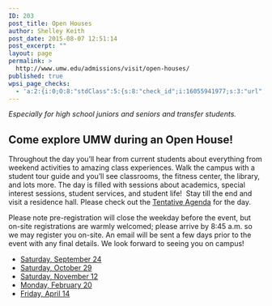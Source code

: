 ```yaml
---
ID: 203
post_title: Open Houses
author: Shelley Keith
post_date: 2015-08-07 12:51:14
post_excerpt: ""
layout: page
permalink: >
  http://www.umw.edu/admissions/visit/open-houses/
published: true
wpsi_page_checks:
  - 'a:2:{i:0;O:8:"stdClass":5:{s:8:"check_id";i:16055941977;s:3:"url";s:48:"http://www.umw.edu/admissions/visit/open-houses/";s:6:"status";s:8:"checking";s:6:"_links";O:8:"stdClass":1:{s:9:"pagecheck";s:65:"https://api.siteimprove.com/v1/sites/448702/pagecheck/16055941977";}s:4:"time";i:1458141891;}i:1;O:8:"stdClass":5:{s:8:"check_id";i:16055941977;s:3:"url";s:48:"http://www.umw.edu/admissions/visit/open-houses/";s:6:"status";s:8:"checking";s:6:"_links";O:8:"stdClass":1:{s:9:"pagecheck";s:65:"https://api.siteimprove.com/v1/sites/448702/pagecheck/16055941977";}s:4:"time";i:1458141875;}}'
---
```

<em>Especially for high school juniors and seniors and transfer students.</em>
<h2>Come explore UMW during an Open House!</h2>
Throughout the day you’ll hear from current students about everything from weekend activities to amazing class experiences. Walk the campus with a student tour guide and you’ll see classrooms, the fitness center, the library, and lots more. The day is filled with sessions about academics, special interest sessions, student services, and student life!  Stay till the end and visit a residence hall. Please check out the <a href="http://www.umw.edu/admissions/wp-content/uploads/sites/6/2015/08/Tentative-Agenda-Fall-2016.pdf">Tentative Agenda</a> for the day.

Please note pre-registration will close the weekday before the event, but on-site registrations are warmly welcomed; please arrive by 8:45 a.m. so we may register you on-site. An email will be sent a few days prior to the event with any final details. We look forward to seeing you on campus!
<ul>
 	<li><a href="https://umw.askadmissions.net/Portal/EI/ViewDetails?gid=62357772367e6ee99548e6b32fb3a926e0b574">Saturday, September 24</a></li>
 	<li><a href="https://umw.askadmissions.net/Portal/EI/ViewDetails?gid=623577c8b875a82925438e8ac63cb13d239b21">Saturday, October 29</a></li>
 	<li><a href="https://umw.askadmissions.net/Portal/EI/ViewDetails?gid=62357729c174b2fa8f4dc4bd15dac896b3cd49">Saturday, November 12</a></li>
 	<li><a href="https://umw.askadmissions.net/Portal/EI/ViewDetails?gid=62357797c131ef1aaa4141973c51ba778f9ff6">Monday, February 20</a></li>
 	<li><a href="https://umw.askadmissions.net/Portal/EI/ViewDetails?gid=623577a367f1cf9c7244209a9d050677a98002">Friday, April 14</a></li>
</ul>